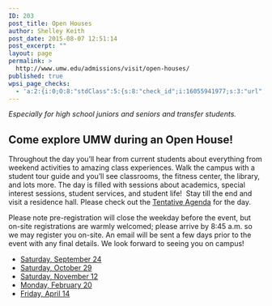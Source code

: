 ```yaml
---
ID: 203
post_title: Open Houses
author: Shelley Keith
post_date: 2015-08-07 12:51:14
post_excerpt: ""
layout: page
permalink: >
  http://www.umw.edu/admissions/visit/open-houses/
published: true
wpsi_page_checks:
  - 'a:2:{i:0;O:8:"stdClass":5:{s:8:"check_id";i:16055941977;s:3:"url";s:48:"http://www.umw.edu/admissions/visit/open-houses/";s:6:"status";s:8:"checking";s:6:"_links";O:8:"stdClass":1:{s:9:"pagecheck";s:65:"https://api.siteimprove.com/v1/sites/448702/pagecheck/16055941977";}s:4:"time";i:1458141891;}i:1;O:8:"stdClass":5:{s:8:"check_id";i:16055941977;s:3:"url";s:48:"http://www.umw.edu/admissions/visit/open-houses/";s:6:"status";s:8:"checking";s:6:"_links";O:8:"stdClass":1:{s:9:"pagecheck";s:65:"https://api.siteimprove.com/v1/sites/448702/pagecheck/16055941977";}s:4:"time";i:1458141875;}}'
---
```

<em>Especially for high school juniors and seniors and transfer students.</em>
<h2>Come explore UMW during an Open House!</h2>
Throughout the day you’ll hear from current students about everything from weekend activities to amazing class experiences. Walk the campus with a student tour guide and you’ll see classrooms, the fitness center, the library, and lots more. The day is filled with sessions about academics, special interest sessions, student services, and student life!  Stay till the end and visit a residence hall. Please check out the <a href="http://www.umw.edu/admissions/wp-content/uploads/sites/6/2015/08/Tentative-Agenda-Fall-2016.pdf">Tentative Agenda</a> for the day.

Please note pre-registration will close the weekday before the event, but on-site registrations are warmly welcomed; please arrive by 8:45 a.m. so we may register you on-site. An email will be sent a few days prior to the event with any final details. We look forward to seeing you on campus!
<ul>
 	<li><a href="https://umw.askadmissions.net/Portal/EI/ViewDetails?gid=62357772367e6ee99548e6b32fb3a926e0b574">Saturday, September 24</a></li>
 	<li><a href="https://umw.askadmissions.net/Portal/EI/ViewDetails?gid=623577c8b875a82925438e8ac63cb13d239b21">Saturday, October 29</a></li>
 	<li><a href="https://umw.askadmissions.net/Portal/EI/ViewDetails?gid=62357729c174b2fa8f4dc4bd15dac896b3cd49">Saturday, November 12</a></li>
 	<li><a href="https://umw.askadmissions.net/Portal/EI/ViewDetails?gid=62357797c131ef1aaa4141973c51ba778f9ff6">Monday, February 20</a></li>
 	<li><a href="https://umw.askadmissions.net/Portal/EI/ViewDetails?gid=623577a367f1cf9c7244209a9d050677a98002">Friday, April 14</a></li>
</ul>